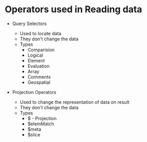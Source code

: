 # Operators used in Reading data
* Query Selectors
	* Used to locate data
	* They don't change the data
	* Types
		* Comparision
		* Logical
		* Element
		* Evaluation
		* Array
		* Comments
		* Geospatial

* Projection Operators
	* Used to change the representation of data on result
	* They don't change the data
	* Types
		* $ - Projection 
		* $elemMatch
		* $meta
		* $slice